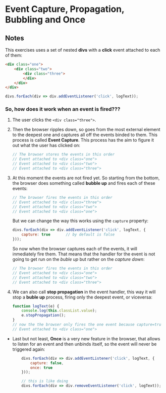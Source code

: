 # Event Capture, Propagation, Bubbling and Once

## Notes

This exercises uses a set of nested **divs** with a **click** event attached
to each of them:

```html
<div class="one">
	<div class="two">
		<div class="three">
		</div>
	</div>
</div>
```
```javascript
divs.forEach(div => div.addEventListener('click', logText));
```

### **So, how does it work when an event is fired???**

1. The user clicks the `<div class="three">`.
2. Then the browser ripples down, so goes from the most external element to the deepest one and captures 
all off the events binded to them. This process is called **Event Capture**. This process has the aim to 
figure it out what the user has clicked on:

	```javascript
	// The browser stores the events in this order
	// Event attached to <div class="one">
	// Event attached to <div class="two">
	// Event attached to <div class="three">
	```

3. At this moment the events are not fired yet. So starting from the bottom, the browser does something called **bubble up**
and fires each of these events:

	```javascript
	// The browser fires the events in this order
	// Event attached to <div class="three">
	// Event attached to <div class="two">
	// Event attached to <div class="one">
	```
	But we can change the way this works using the `capture` property:

	```javascript
	divs.forEach(div => div.addEventListener('click', logText, {
		capture: true   	// by default is false
	}));
	```
	So now when the browser captures each of the events, it will inmediately fire them. That means that 
	the handler for the event is not going to get run on the *buble up* but rather on the *capture down*:
	
	```javascript
	// The browser fires the events in this order
	// Event attached to <div class="one">
	// Event attached to <div class="two">
	// Event attached to <div class="three">
	```

4. We can also call **stop propagation** in the event handler, this way it will stop a **buble up** process, 
firing only the deepest event, or viceversa:

	```javascript
	function logText(e) {
		console.log(this.classList.value);
		e.stopPropagation();
	}
	// now the the browser only fires the one event because capture=true
	// Event attached to <div class="one">
	```

* Last but not least, **Once** is a very new feature in the browser, that allows to listen for an event and then unbinds
itself, so the event will never be triggered again:

	```javascript
		divs.forEach(div => div.addEventListener('click', logText, {
			capture: false,
			once: true
		}));

		// this is like doing 
		divs.forEach(div => div.removeEventListener('click', logText));
	```
